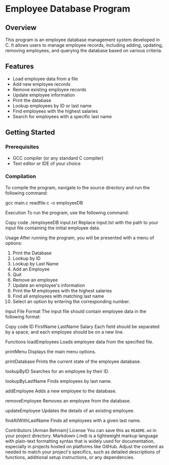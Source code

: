 # Employee Database Program

## Overview
This program is an employee database management system developed in C. It allows users to manage employee records, including adding, updating, removing employees, and querying the database based on various criteria.

## Features
- Load employee data from a file
- Add new employee records
- Remove existing employee records
- Update employee information
- Print the database
- Lookup employees by ID or last name
- Find employees with the highest salaries
- Search for employees with a specific last name

## Getting Started

### Prerequisites
- GCC compiler (or any standard C compiler)
- Text editor or IDE of your choice

### Compilation
To compile the program, navigate to the source directory and run the following command:


gcc main.c readfile.c -o employeeDB

Execution
To run the program, use the following command:


Copy code
./employeeDB input.txt
Replace input.txt with the path to your input file containing the initial employee data.

Usage
After running the program, you will be presented with a menu of options:


1. Print the Database
2. Lookup by ID
3. Lookup by Last Name
4. Add an Employee
5. Quit
6. Remove an employee
7. Update an employee's information
8. Print the M employees with the highest salaries
9. Find all employees with matching last name
10. Select an option by entering the corresponding number.


Input File Format
The input file should contain employee data in the following format:


Copy code
ID FirstName LastName Salary
Each field should be separated by a space, and each employee should be on a new line.

Functions
loadEmployees
Loads employee data from the specified file.

printMenu
Displays the main menu options.

printDatabase
Prints the current state of the employee database.

lookupByID
Searches for an employee by their ID.

lookupByLastName
Finds employees by last name.

addEmployee
Adds a new employee to the database.

removeEmployee
Removes an employee from the database.

updateEmployee
Updates the details of an existing employee.

findAllWithLastName
Finds all employees with a given last name.


Contributors
[Arman Behnam]
License
You can save this as `README.md` in your project directory. Markdown (.md) is a lightweight markup language with plain-text formatting syntax that is widely used for documentation, especially in projects hosted on platforms like GitHub. Adjust the content as needed to match your project's specifics, such as detailed descriptions of functions, additional setup instructions, or any dependencies.
